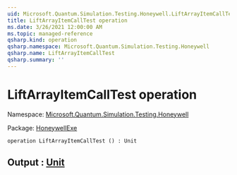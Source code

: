 ```yaml
---
uid: Microsoft.Quantum.Simulation.Testing.Honeywell.LiftArrayItemCallTest
title: LiftArrayItemCallTest operation
ms.date: 3/26/2021 12:00:00 AM
ms.topic: managed-reference
qsharp.kind: operation
qsharp.namespace: Microsoft.Quantum.Simulation.Testing.Honeywell
qsharp.name: LiftArrayItemCallTest
qsharp.summary: ''
---
```


# LiftArrayItemCallTest operation

Namespace: [Microsoft.Quantum.Simulation.Testing.Honeywell](xref:Microsoft.Quantum.Simulation.Testing.Honeywell)

Package: [HoneywellExe](https://nuget.org/packages/HoneywellExe)




```qsharp
operation LiftArrayItemCallTest () : Unit
```


## Output : [Unit](xref:microsoft.quantum.lang-ref.unit)

